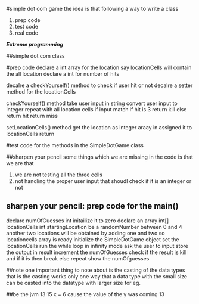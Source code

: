 #simple dot com game
the idea is that following a way to write a class
1. prep code
2. test code
3. real code

***Extreme programming***


##simple dot com class

#prep code
declare a int array for the location say locationCells will contain the all location
declare a int for number of hits

decalre a checkYourself() method to check if user hit or not
decalre a setter method for the locationCells

checkYourself() method
take user input in string
convert user input to integer
repeat with all location cells
	if input match
		if hit is 3
			return kill
		else
			return hit
return miss

setLocationCells() method
get the location as integer araay in assigned it to locationCells
return

#test code for the methods
in the SimpleDotGame class

##sharpen your pencil
some things which we are missing in the code is that we are that
1. we are not testing all the three cells
2. not handling the proper user input that shoudl check if it is an integer or not

## sharpen your pencil: prep code for the main()
declare numOfGuesses int initailize it to zero
declare an array int[] locationCells
int startingLocation be a randomNumber between 0 and 4
another two locations will be obtained by adding one and two
so locationcells array is ready
initialize the SimpleDotGame object
set the locationCells
run the while loop in infinity mode
ask the user to input
store the output in result
increment the numOfGuesses
check if the result is kill and if it is then break
else repeat
show the numOfguesses


##note
one important thing to note about is the casting of the  data types
that is the casting works only one way that a data type with the small size can be casted into the datatype with larger size
for eg. 

##be the jvm 
13 15 x = 6
cause the value of the y was coming 13
